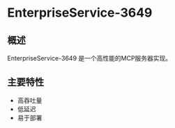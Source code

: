 # EnterpriseService-3649

## 概述

EnterpriseService-3649 是一个高性能的MCP服务器实现。

## 主要特性

- 高吞吐量
- 低延迟
- 易于部署
